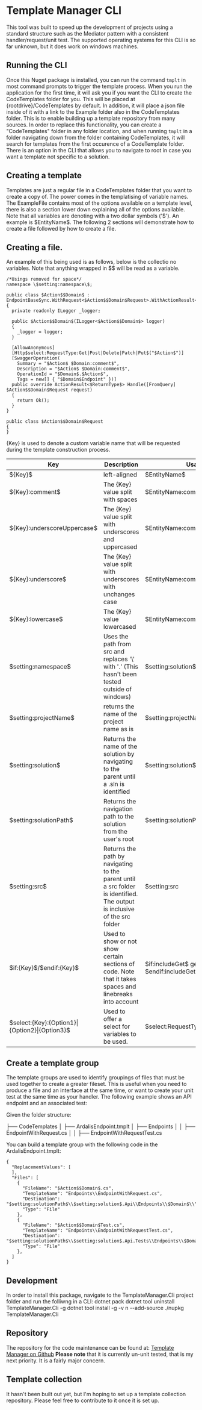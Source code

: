 ﻿# Template Manager CLI

This tool was built to speed up the development of projects using a standard structure such as the Mediator pattern with a consistent handler/request/unit test.
The supported operating systems for this CLI is so far unknown, but it does work on windows machines.

## Running the CLI

Once this Nuget package is installed, you can run the command ```tmplt``` in most command prompts to trigger the template process.
When you run the application for the first time, it will ask you if you want the CLI to create the CodeTemplates folder for you. This will be placed at {rootdrive}/CodeTemplates by default.
In addition, it will place a json file inside of it with a link to the Example folder also in the CodeTemplates folder.
This is to enable building up a template repository from many sources.
In order to replace this functionality, you can create a "CodeTemplates" folder in any folder location, and when running ```tmplt``` in a folder navigating down from the folder containing CodeTemplates, it will search for templates from the first occurence of a CodeTemplate folder.
There is an option in the CLI that allows you to navigate to root in case you want a template not specific to a solution.

## Creating a template

Templates are just a regular file in a CodeTemplates folder that you want to create a copy of. The power comes in the templatising of variable names.
The ExampleFile contains most of the options available on a template level, there is also a section lower down explaining all of the options available.
Note that all variables are denoting with a two dollar symbols ('\$').
An example is \$EntityName\$.
The following 2 sections will demonstrate how to create a file followed by how to create a file.

## Creating a file.

An example of this being used is as follows, below is the collectio no variables. Note that anything wrapped in \$\$ will be read as a variable.

```
/*Usings removed for space*/
namespace \$setting:namespace\$;

public class $Action$$Domain$ : EndpointBaseSync.WithRequest<$Action$$Domain$Request>.WithActionResult<$ReturnType$>
{
  private readonly ILogger _logger;

  public $Action$$Domain$(ILogger<$Action$$Domain$> logger)
  {
    _logger = logger;
  }

  [AllowAnonymous]
  [Http$select:RequestType:Get|Post|Delete|Patch|Put$("$Action$")]
  [SwaggerOperation(
    Summary = "$Action$ $Domain:comment$",
    Description = "$Action$ $Domain:comment$",
    OperationId = "$Domain$.$Action$",
    Tags = new[] { "$Domain$Endpoint" })]
  public override ActionResult<$ReturnType$> Handle([FromQuery] $Action$$Domain$Request request)
  {
    return Ok();
  }
}

public class $Action$$Domain$Request
{
}
```

{Key} is used to denote a custom variable name that will be requested during the template construction process. 

| Key | Description | Usage |
|-------|-----|------|
| \${Key}\$ |  left-aligned | \$EntityName\$ |
| \${Key}:comment\$ | The {Key} value split with spaces | \$EntityName:comment\$ |
| \${Key}:underscoreUppercase\$ | The {Key} value split with underscores and uppercased | \$EntityName:comment\$ |
| \${Key}:underscore\$ | The {Key} value split with underscores with unchanges case | \$EntityName:comment\$ |
| \${Key}:lowercase\$ | The {Key} value lowercased | \$EntityName:comment\$ |
| \$setting:namespace\$ | Uses the path from src and replaces '\\' with '.' (This hasn't been tested outside of windows) | \$setting:solution\$ |
| \$setting:projectName\$ | returns the name of the project name as is | \$setting:projectName\$ |
| \$setting:solution\$ | Returns the name of the solution by navigating to the parent until a .sln is identified | \$setting:solution\$ |
| \$setting:solutionPath\$ | Returns the navigation path to the solution from the user's root | \$setting:solutionPath\$ |
| \$setting:src\$ | Returns the path by navigating to the parent until a src folder is identified. The output is inclusive of the src folder | \$setting:src |
| \$if:{Key}\$/\$endif:{Key}\$ | Used to show or not show certain sections of code. Note that it takes spaces and linebreaks into account | \$if:includeGet\$ getMethod \$endif:includeGet\$ |
| \$select:{Key}:{Option1}&#124;{Option2}&#124;{Option3}\$ | Used to offer a select for variables to be used. | \$select:RequestType:Get&#124;Post&#124;Put\$ |

## Create a template group

The template groups are used to identify groupings of files that must be used together to create a greater fileset.
This is useful when you need to produce a file and an interface at the same time, or want to create your unit test at the same time as your handler.
The following example shows an API endpoint and an associated test:

Given the folder structure:

├── CodeTemplates
│   ├── ArdalisEndpoint.tmplt
│   ├── Endpoints
│   │   ├── EndpointWithRequest.cs
│   │   ├── EndpointWithRequestTest.cs

You can build a template group with the following code in the ArdalisEndpoint.tmplt:

```
{
  "ReplacementValues": [
  ],
  "Files": [
    {
      "FileName": "$Action$$Domain$.cs",
      "TemplateName": "Endpoints\\EndpointWithRequest.cs",
      "Destination": "$setting:solutionPath$\\$setting:solution$.Api\\Endpoints\\$Domain$\\",
      "Type": "File"
    },
    {
      "FileName": "$Action$$Domain$Test.cs",
      "TemplateName": "Endpoints\\EndpointWithRequestTest.cs",
      "Destination": "$setting:solutionPath$\\$setting:solution$.Api.Tests\\Endpoints\\$Domain$\\",
      "Type": "File"
    },
  ]
}
```

## Development

In order to install this package, navigate to the TemplateManager.Cli project folder and run the folliwng in a CLI:
dotnet pack
dotnet tool uninstall TemplateManager.Cli -g
dotnet tool install -g -v n --add-source ./nupkg TemplateManager.Cli

## Repository

The repository for the code maintenance can be found at:
[Template Manager on Github](https://github.com/Mossynugget/TemplateManager)
**Please note** that it is currently un-unit tested, that is my next priority. It is a fairly major concern.

## Template collection

It hasn't been built out yet, but I'm hoping to set up a template collection repository. Please feel free to contribute to it once it is set up.